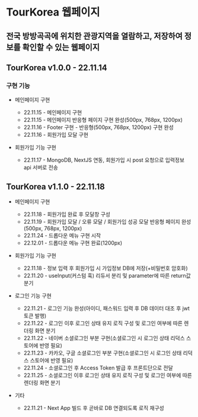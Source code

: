 # TourKorea 웹페이지

## 전국 방방곡곡에 위치한 관광지역을 열람하고, 저장하여 정보를 확인할 수 있는 웹페이지

## TourKorea v1.0.0 - 22.11.14
### 구현 기능
+ 메인페이지 구현
    + 22.11.15 - 메인페이지 구현
    + 22.11.15 - 메인페이지 반응형 페이지 구현 완성(500px, 768px, 1200px)
    + 22.11.16 - Footer 구현 - 반응형(500px, 768px, 1200px) 구현 완성
    + 22.11.16 - 회원가입 모달 구현

+ 회원가입 기능 구현
    + 22.11.17 - MongoDB, NextJS 연동, 회원가입 시 post 요청으로 입력정보 api 서버로 전송

## TourKorea v1.1.0 - 22.11.18
+ 메인페이지 구현
    + 22.11.18 - 회원가입 완료 후 모달창 구성
    + 22.11.19 - 회원가입 모달 / 오류 모달 / 회원가입 성공 모달 반응형 페이지 완성(500px, 768px, 1200px)
    + 22.11.24 - 드롭다운 메뉴 구현 시작
    + 22.12.01 - 드롭다운 메뉴 구현 완료(1200px)

+ 회원가입 기능 구현
    + 22.11.18 - 정보 입력 후 회원가입 시 가입정보 DB에 저장(+비밀번호 암호화)
    + 22.11.20 - useInput(커스텀 훅) 리듀서 분리 및 parameter에 따른 return값 분기

+ 로그인 기능 구현
    + 22.11.21 - 로그인 기능 완성(아이디, 패스워드 입력 후 DB 데이터 대조 후 jwt 토큰 발행)
    + 22.11.22 - 로그인 이후 로그인 상태 유지 로직 구성 및 로그인 여부에 따른 렌더링 화면 분기
    + 22.11.22 - 네이버 소셜로그인 부분 구현(소셜로그인 시 로그인 상태 리덕스 스토어에 반영 필요)
    + 22.11.23 - 카카오, 구글 소셜로그인 부분 구현(소셜로그인 시 로그인 상태 리덕스 스토어에 반영 필요)
    + 22.11.24 - 소셜로그인 후 Access Token 발급 후 프론트단으로 전달
    + 22.11.25 - 소셜로그인 이후 로그인 상태 유지 로직 구성 및 로그인 여부에 따른 렌더링 화면 분기

+ 기타
    + 22.11.21 - Next App 빌드 후 곧바로 DB 연결되도록 로직 재구성
